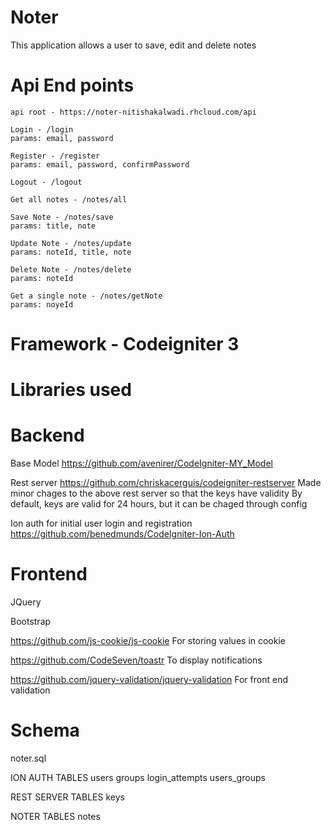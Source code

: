# Noter
This application allows a user to save, edit and delete notes

# Api End points

    api root - https://noter-nitishakalwadi.rhcloud.com/api

    Login - /login
    params: email, password

    Register - /register
    params: email, password, confirmPassword

    Logout - /logout

    Get all notes - /notes/all

    Save Note - /notes/save
    params: title, note

    Update Note - /notes/update
    params: noteId, title, note

    Delete Note - /notes/delete
    params: noteId

    Get a single note - /notes/getNote
    params: noyeId

# Framework - Codeigniter 3

# Libraries used

# Backend

Base Model
https://github.com/avenirer/CodeIgniter-MY_Model

Rest server
https://github.com/chriskacerguis/codeigniter-restserver
Made minor chages to the above rest server so that the keys have validity
By default, keys are valid for 24 hours, but it can be chaged through config

Ion auth for initial user login and registration
https://github.com/benedmunds/CodeIgniter-Ion-Auth

# Frontend

JQuery

Bootstrap

https://github.com/js-cookie/js-cookie
For storing values in cookie

https://github.com/CodeSeven/toastr
To display notifications

https://github.com/jquery-validation/jquery-validation
For front end validation

# Schema
noter.sql

ION AUTH TABLES
users
groups
login_attempts
users_groups

REST SERVER TABLES
keys

NOTER TABLES
notes